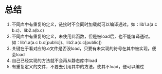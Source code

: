 # 总结

1. 不同库中有重复的定义，链接时不会同时加载就可以编译通过。如：lib1.a(a.c b.c)、lib2.a(b.c)
2. 不同库中有重复的定义，未使用此函数，但是被load后，也不能编译通过。如：lib1.a(a.c b.c[public])、lib2.a(c.c[public])
3. 关键在于看对应的.o文件是否没load，只要有未实现的符号在其中被实现，便会load
4. 自己已经实现的方法就不会再从静态库中load
5. 有重复定义的文件，不要去引用其中的方法，使其不load，便可以编过
